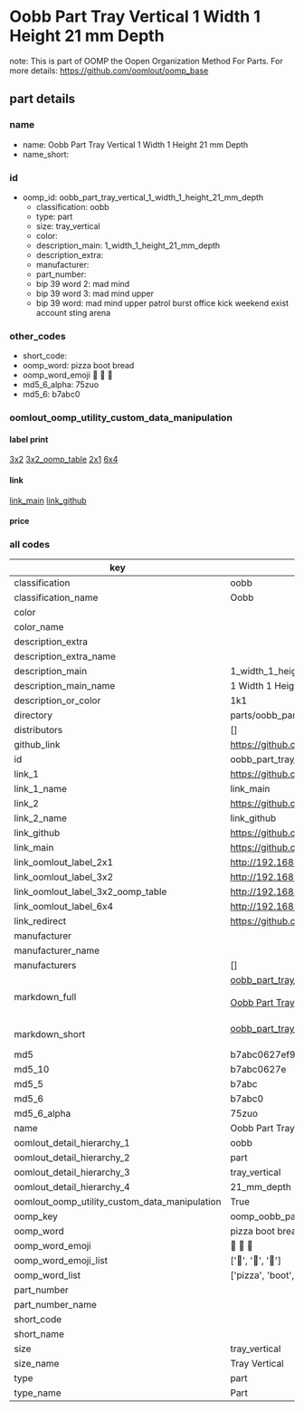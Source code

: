 # Oobb Part Tray Vertical 1 Width 1 Height 21 mm Depth  

note: This is part of OOMP the Oopen Organization Method For Parts. For more details: https://github.com/oomlout/oomp_base

##  part details
  







### name
* name: Oobb Part Tray Vertical 1 Width 1 Height 21 mm Depth
* name_short: 
### id
* oomp_id: oobb_part_tray_vertical_1_width_1_height_21_mm_depth
  * classification: oobb
  * type: part
  * size: tray_vertical
  * color: 
  * description_main: 1_width_1_height_21_mm_depth
  * description_extra: 
  * manufacturer: 
  * part_number: 
  * bip 39 word 2: mad mind
  * bip 39 word 3: mad mind upper
  * bip 39 word: mad mind upper patrol burst office kick weekend exist account sting arena

### other_codes
* short_code: 
* oomp_word: pizza boot bread
* oomp_word_emoji :pizza: :boot: :bread:
* md5_6_alpha: 75zuo
* md5_6: b7abc0






### oomlout_oomp_utility_custom_data_manipulation
#### label print
[3x2](http://192.168.1.245:1112/?label=oomp%2075zuo)
[3x2_oomp_table](http://192.168.1.108:1112/?label=oomp%2075zuo)
[2x1](http://192.168.1.242:1112/?label=oomp%2075zuo)
[6x4](http://192.168.1.55:1112/?label=oomp%2075zuo)    

#### link

[link_main](https://github.com/oomlout/oomlout_oomp_version_1_messy/tree/main/parts/oobb_part_tray_vertical_1_width_1_height_21_mm_depth) [link_github](https://github.com/oomlout/oomlout_oomp_version_1_messy/tree/main/parts/oobb_part_tray_vertical_1_width_1_height_21_mm_depth)                             

#### price







### all codes 
| key | value |  
| --- | --- |  
| classification | oobb |  
| classification_name | Oobb |  
| color |  |  
| color_name |  |  
| description_extra |  |  
| description_extra_name |  |  
| description_main | 1_width_1_height_21_mm_depth |  
| description_main_name | 1 Width 1 Height 21 mm Depth |  
| description_or_color | 1k1 |  
| directory | parts/oobb_part_tray_vertical_1_width_1_height_21_mm_depth |  
| distributors | [] |  
| github_link | https://github.com/oomlout/oomlout_oomp_part_src/tree/main/parts/oobb_part_tray_vertical_1_width_1_height_21_mm_depth |  
| id | oobb_part_tray_vertical_1_width_1_height_21_mm_depth |  
| link_1 | https://github.com/oomlout/oomlout_oomp_version_1_messy/tree/main/parts/oobb_part_tray_vertical_1_width_1_height_21_mm_depth |  
| link_1_name | link_main |  
| link_2 | https://github.com/oomlout/oomlout_oomp_version_1_messy/tree/main/parts/oobb_part_tray_vertical_1_width_1_height_21_mm_depth |  
| link_2_name | link_github |  
| link_github | https://github.com/oomlout/oomlout_oomp_version_1_messy/tree/main/parts/oobb_part_tray_vertical_1_width_1_height_21_mm_depth |  
| link_main | https://github.com/oomlout/oomlout_oomp_version_1_messy/tree/main/parts/oobb_part_tray_vertical_1_width_1_height_21_mm_depth |  
| link_oomlout_label_2x1 | http://192.168.1.242:1112/?label=oomp%2075zuo |  
| link_oomlout_label_3x2 | http://192.168.1.245:1112/?label=oomp%2075zuo |  
| link_oomlout_label_3x2_oomp_table | http://192.168.1.108:1112/?label=oomp%2075zuo |  
| link_oomlout_label_6x4 | http://192.168.1.55:1112/?label=oomp%2075zuo |  
| link_redirect | https://github.com/oomlout/oomlout_oomp_version_1_messy/tree/main/parts/oobb_part_tray_vertical_1_width_1_height_21_mm_depth |  
| manufacturer |  |  
| manufacturer_name |  |  
| manufacturers | [] |  
| markdown_full | [oobb_part_tray_vertical_1_width_1_height_21_mm_depth](none)<br>[](none)<br>[Oobb Part Tray Vertical 1 Width 1 Height 21 Mm Depth](none)<br><br> |  
| markdown_short | [oobb_part_tray_vertical_1_width_1_height_21_mm_depth](none)<br><br> |  
| md5 | b7abc0627ef90f46660f6a13de233c2d |  
| md5_10 | b7abc0627e |  
| md5_5 | b7abc |  
| md5_6 | b7abc0 |  
| md5_6_alpha | 75zuo |  
| name | Oobb Part Tray Vertical 1 Width 1 Height 21 mm Depth |  
| oomlout_detail_hierarchy_1 | oobb |  
| oomlout_detail_hierarchy_2 | part |  
| oomlout_detail_hierarchy_3 | tray_vertical |  
| oomlout_detail_hierarchy_4 | 21_mm_depth |  
| oomlout_oomp_utility_custom_data_manipulation | True |  
| oomp_key | oomp_oobb_part_tray_vertical_1_width_1_height_21_mm_depth |  
| oomp_word | pizza boot bread |  
| oomp_word_emoji | :pizza: :boot: :bread: |  
| oomp_word_emoji_list | [':pizza:', ':boot:', ':bread:'] |  
| oomp_word_list | ['pizza', 'boot', 'bread'] |  
| part_number |  |  
| part_number_name |  |  
| short_code |  |  
| short_name |  |  
| size | tray_vertical |  
| size_name | Tray Vertical |  
| type | part |  
| type_name | Part |  
